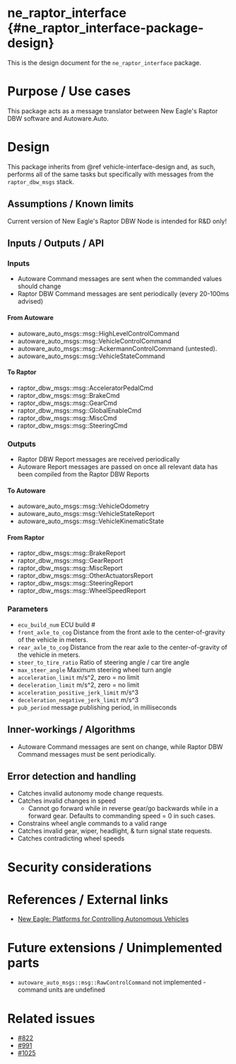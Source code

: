 ne_raptor_interface {#ne_raptor_interface-package-design}
===========

This is the design document for the `ne_raptor_interface` package.


# Purpose / Use cases
This package acts as a message translator between New Eagle's Raptor DBW software and Autoware.Auto.


# Design
This package inherits from @ref vehicle-interface-design and, as such, performs all of the same tasks but specifically with messages from the `raptor_dbw_msgs` stack.


## Assumptions / Known limits
Current version of New Eagle's Raptor DBW Node is intended for R&D only!

## Inputs / Outputs / API

### Inputs
- Autoware Command messages are sent when the commanded values should change
- Raptor DBW Command messages are sent periodically (every 20-100ms advised)

#### From Autoware
- autoware_auto_msgs::msg::HighLevelControlCommand
- autoware_auto_msgs::msg::VehicleControlCommand
- autoware_auto_msgs::msg::AckermannControlCommand (untested).
- autoware_auto_msgs::msg::VehicleStateCommand

#### To Raptor
- raptor_dbw_msgs::msg::AcceleratorPedalCmd
- raptor_dbw_msgs::msg::BrakeCmd
- raptor_dbw_msgs::msg::GearCmd
- raptor_dbw_msgs::msg::GlobalEnableCmd
- raptor_dbw_msgs::msg::MiscCmd
- raptor_dbw_msgs::msg::SteeringCmd

### Outputs
- Raptor DBW Report messages are received periodically
- Autoware Report messages are passed on once all relevant data has been compiled from the Raptor DBW Reports

#### To Autoware
- autoware_auto_msgs::msg::VehicleOdometry
- autoware_auto_msgs::msg::VehicleStateReport
- autoware_auto_msgs::msg::VehicleKinematicState

#### From Raptor
- raptor_dbw_msgs::msg::BrakeReport
- raptor_dbw_msgs::msg::GearReport
- raptor_dbw_msgs::msg::MiscReport
- raptor_dbw_msgs::msg::OtherActuatorsReport
- raptor_dbw_msgs::msg::SteeringReport
- raptor_dbw_msgs::msg::WheelSpeedReport

### Parameters
- `ecu_build_num` ECU build #
- `front_axle_to_cog` Distance from the front axle to the center-of-gravity of the vehicle in meters.
- `rear_axle_to_cog` Distance from the rear axle to the center-of-gravity of the vehicle in meters.
- `steer_to_tire_ratio` Ratio of steering angle / car tire angle
- `max_steer_angle` Maximum steering wheel turn angle
- `acceleration_limit` m/s^2, zero = no limit
- `deceleration_limit` m/s^2, zero = no limit
- `acceleration_positive_jerk_limit` m/s^3
- `deceleration_negative_jerk_limit` m/s^3
- `pub_period` message publishing period, in milliseconds

## Inner-workings / Algorithms
- Autoware Command messages are sent on change, while Raptor DBW Command messages must be sent periodically.

## Error detection and handling
- Catches invalid autonomy mode change requests.
- Catches invalid changes in speed
  - Cannot go forward while in reverse gear/go backwards while in a forward gear. Defaults to commanding speed = 0 in such cases.
- Constrains wheel angle commands to a valid range
- Catches invalid gear, wiper, headlight, & turn signal state requests.
- Catches contradicting wheel speeds

# Security considerations
<!-- Required -->
<!-- Things to consider:
- Spoofing (How do you check for and handle fake input?)
- Tampering (How do you check for and handle tampered input?)
- Repudiation (How are you affected by the actions of external actors?).
- Information Disclosure (Can data leak?).
- Denial of Service (How do you handle spamming?).
- Elevation of Privilege (Do you need to change permission levels during execution?) -->


# References / External links
- [New Eagle: Platforms for Controlling Autonomous Vehicles](https://neweagle.net/autonomous-machines/)


# Future extensions / Unimplemented parts
- `autoware_auto_msgs::msg::RawControlCommand` not implemented - command units are undefined


# Related issues
- [#822](https://gitlab.com/autowarefoundation/autoware.auto/AutowareAuto/-/issues/822)
- [#991](https://gitlab.com/autowarefoundation/autoware.auto/AutowareAuto/-/issues/991)
- [#1025](https://gitlab.com/autowarefoundation/autoware.auto/AutowareAuto/-/issues/1025)
